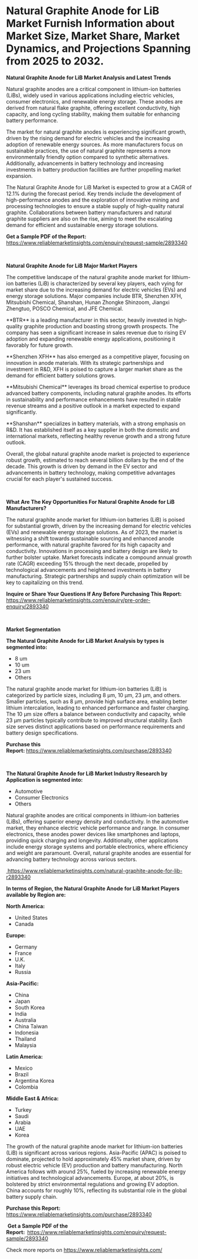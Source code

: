 <p><h1>Natural Graphite Anode for LiB Market Furnish Information about Market Size, Market Share, Market Dynamics, and Projections Spanning from 2025 to 2032.</h1></p><p><strong>Natural Graphite Anode for LiB Market Analysis and Latest Trends</strong></p>
<p><p>Natural graphite anodes are a critical component in lithium-ion batteries (LiBs), widely used in various applications including electric vehicles, consumer electronics, and renewable energy storage. These anodes are derived from natural flake graphite, offering excellent conductivity, high capacity, and long cycling stability, making them suitable for enhancing battery performance.</p><p>The market for natural graphite anodes is experiencing significant growth, driven by the rising demand for electric vehicles and the increasing adoption of renewable energy sources. As more manufacturers focus on sustainable practices, the use of natural graphite represents a more environmentally friendly option compared to synthetic alternatives. Additionally, advancements in battery technology and increasing investments in battery production facilities are further propelling market expansion.</p><p>The Natural Graphite Anode for LiB Market is expected to grow at a CAGR of 12.1% during the forecast period. Key trends include the development of high-performance anodes and the exploration of innovative mining and processing technologies to ensure a stable supply of high-quality natural graphite. Collaborations between battery manufacturers and natural graphite suppliers are also on the rise, aiming to meet the escalating demand for efficient and sustainable energy storage solutions.</p></p>
<p><strong>Get a Sample PDF of the Report:&nbsp;</strong> <a href="https://www.reliablemarketinsights.com/enquiry/request-sample/2893340?utm_campaign=2951&utm_medium=2&utm_source=Github&utm_content=ia&utm_term=15032025&utm_id=natural-graphite-anode-for-lib">https://www.reliablemarketinsights.com/enquiry/request-sample/2893340</a></p>
<p>&nbsp;</p>
<p><strong>Natural Graphite Anode for LiB Major Market Players</strong></p>
<p><p>The competitive landscape of the natural graphite anode market for lithium-ion batteries (LiB) is characterized by several key players, each vying for market share due to the increasing demand for electric vehicles (EVs) and energy storage solutions. Major companies include BTR, Shenzhen XFH, Mitsubishi Chemical, Shanshan, Hunan Zhongke Shinzoom, Jiangxi Zhengtuo, POSCO Chemical, and JFE Chemical.</p><p>**BTR** is a leading manufacturer in this sector, heavily invested in high-quality graphite production and boasting strong growth prospects. The company has seen a significant increase in sales revenue due to rising EV adoption and expanding renewable energy applications, positioning it favorably for future growth.</p><p>**Shenzhen XFH** has also emerged as a competitive player, focusing on innovation in anode materials. With its strategic partnerships and investment in R&D, XFH is poised to capture a larger market share as the demand for efficient battery solutions grows.</p><p>**Mitsubishi Chemical** leverages its broad chemical expertise to produce advanced battery components, including natural graphite anodes. Its efforts in sustainability and performance enhancements have resulted in stable revenue streams and a positive outlook in a market expected to expand significantly.</p><p>**Shanshan** specializes in battery materials, with a strong emphasis on R&D. It has established itself as a key supplier in both the domestic and international markets, reflecting healthy revenue growth and a strong future outlook.</p><p>Overall, the global natural graphite anode market is projected to experience robust growth, estimated to reach several billion dollars by the end of the decade. This growth is driven by demand in the EV sector and advancements in battery technology, making competitive advantages crucial for each player's sustained success.</p></p>
<p>&nbsp;</p>
<p><strong>What Are The Key Opportunities For Natural Graphite Anode for LiB Manufacturers?</strong></p>
<p><p>The natural graphite anode market for lithium-ion batteries (LiB) is poised for substantial growth, driven by the increasing demand for electric vehicles (EVs) and renewable energy storage solutions. As of 2023, the market is witnessing a shift towards sustainable sourcing and enhanced anode performance, with natural graphite favored for its high capacity and conductivity. Innovations in processing and battery design are likely to further bolster uptake. Market forecasts indicate a compound annual growth rate (CAGR) exceeding 15% through the next decade, propelled by technological advancements and heightened investments in battery manufacturing. Strategic partnerships and supply chain optimization will be key to capitalizing on this trend.</p></p>
<p><strong>Inquire or Share Your Questions If Any Before Purchasing This Report:</strong> <a href="https://www.reliablemarketinsights.com/enquiry/pre-order-enquiry/2893340?utm_campaign=2951&utm_medium=2&utm_source=Github&utm_content=ia&utm_term=15032025&utm_id=natural-graphite-anode-for-lib">https://www.reliablemarketinsights.com/enquiry/pre-order-enquiry/2893340</a></p>
<p>&nbsp;</p>
<p><strong>Market Segmentation</strong></p>
<p><strong>The Natural Graphite Anode for LiB Market Analysis by types is segmented into:</strong></p>
<p><ul><li>8 um</li><li>10 um</li><li>23 um</li><li>Others</li></ul></p>
<p><p>The natural graphite anode market for lithium-ion batteries (LiB) is categorized by particle sizes, including 8 µm, 10 µm, 23 µm, and others. Smaller particles, such as 8 µm, provide high surface area, enabling better lithium intercalation, leading to enhanced performance and faster charging. The 10 µm size offers a balance between conductivity and capacity, while 23 µm particles typically contribute to improved structural stability. Each size serves distinct applications based on performance requirements and battery design specifications.</p></p>
<p><strong>Purchase this Report:&nbsp;</strong><a href="https://www.reliablemarketinsights.com/purchase/2893340?utm_campaign=2951&utm_medium=2&utm_source=Github&utm_content=ia&utm_term=15032025&utm_id=natural-graphite-anode-for-lib">https://www.reliablemarketinsights.com/purchase/2893340</a></p>
<p>&nbsp;</p>
<p><strong>The Natural Graphite Anode for LiB Market Industry Research by Application is segmented into:</strong></p>
<p><ul><li>Automotive</li><li>Consumer Electronics</li><li>Others</li></ul></p>
<p><p>Natural graphite anodes are critical components in lithium-ion batteries (LiBs), offering superior energy density and conductivity. In the automotive market, they enhance electric vehicle performance and range. In consumer electronics, these anodes power devices like smartphones and laptops, providing quick charging and longevity. Additionally, other applications include energy storage systems and portable electronics, where efficiency and weight are paramount. Overall, natural graphite anodes are essential for advancing battery technology across various sectors.</p></p>
<p><a href="https://www.reliablemarketinsights.com/natural-graphite-anode-for-lib-r2893340?utm_campaign=2951&utm_medium=2&utm_source=Github&utm_content=ia&utm_term=15032025&utm_id=natural-graphite-anode-for-lib">&nbsp;https://www.reliablemarketinsights.com/natural-graphite-anode-for-lib-r2893340</a></p>
<p><strong>In terms of Region, the Natural Graphite Anode for LiB Market Players available by Region are:</strong></p>
<p>
    <p> <strong> North America: </strong>
        <ul>
            <li>United States</li>
            <li>Canada</li>
        </ul>
        </p> 
    <p> <strong> Europe: </strong>
        <ul>
            <li>Germany</li>
            <li>France</li>
            <li>U.K.</li>
            <li>Italy</li>
            <li>Russia</li>
        </ul>
        </p> 
    <p> <strong> Asia-Pacific: </strong>
        <ul>
            <li>China</li>
            <li>Japan</li>
            <li>South Korea</li>
            <li>India</li>
            <li>Australia</li>
            <li>China Taiwan</li>
            <li>Indonesia</li>
            <li>Thailand</li>
            <li>Malaysia</li>
        </ul>
        </p> 
    <p> <strong> Latin America: </strong>
        <ul>
            <li>Mexico</li>
            <li>Brazil</li>
            <li>Argentina Korea</li>
            <li>Colombia</li>
        </ul>
        </p> 
    <p> <strong> Middle East & Africa: </strong>
        <ul>
            <li>Turkey</li>
            <li>Saudi</li>
            <li>Arabia</li>
            <li>UAE</li>
            <li>Korea</li>
        </ul>
    </p>
    </p>
<p><p>The growth of the natural graphite anode market for lithium-ion batteries (LiB) is significant across various regions. Asia-Pacific (APAC) is poised to dominate, projected to hold approximately 45% market share, driven by robust electric vehicle (EV) production and battery manufacturing. North America follows with around 25%, fueled by increasing renewable energy initiatives and technological advancements. Europe, at about 20%, is bolstered by strict environmental regulations and growing EV adoption. China accounts for roughly 10%, reflecting its substantial role in the global battery supply chain.</p></p>
<p><strong>Purchase this Report: </strong><a href="https://www.reliablemarketinsights.com/purchase/2893340?utm_campaign=2951&utm_medium=2&utm_source=Github&utm_content=ia&utm_term=15032025&utm_id=natural-graphite-anode-for-lib">https://www.reliablemarketinsights.com/purchase/2893340</a></p>
<p>&nbsp;<strong>Get a Sample PDF of the Report:&nbsp;&nbsp;</strong><a href="https://www.reliablemarketinsights.com/enquiry/request-sample/2893340?utm_campaign=2951&utm_medium=2&utm_source=Github&utm_content=ia&utm_term=15032025&utm_id=natural-graphite-anode-for-lib">https://www.reliablemarketinsights.com/enquiry/request-sample/2893340</a></p>
<p><strong></strong></p>
<p>Check more reports on <a href="https://www.reliablemarketinsights.com/?utm_campaign=2951&utm_medium=2&utm_source=Github&utm_content=ia&utm_term=15032025&utm_id=natural-graphite-anode-for-lib">https://www.reliablemarketinsights.com/</a></p>